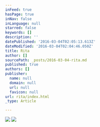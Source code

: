 ```yaml
---
inFeed: true
hasPage: true
inNav: false
inLanguage: null
starred: false
keywords: []
description: ''
datePublished: '2016-03-04T02:05:13.613Z'
dateModified: '2016-03-04T02:04:46.050Z'
title: Rita
author: []
sourcePath: _posts/2016-03-04-rita.md
published: true
authors: []
publisher:
  name: null
  domain: null
  url: null
  favicon: null
url: rita/index.html
_type: Article

---
```

![](https://the-grid-user-content.s3-us-west-2.amazonaws.com/b61d35f4-2088-4ffd-9fae-74eea7f6c447.jpg)
![](https://s3-us-west-2.amazonaws.com/the-grid-img/p/e8434bf54e6714cb65bc27a66d8dd6210f74be20.jpg)